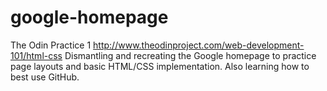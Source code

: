 # google-homepage
The Odin Practice 1
http://www.theodinproject.com/web-development-101/html-css
Dismantling and recreating the Google homepage to practice page layouts and basic HTML/CSS implementation.
Also learning how to best use GitHub.
